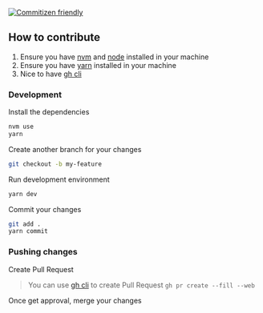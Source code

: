 [![Commitizen friendly](https://img.shields.io/badge/commitizen-friendly-brightgreen.svg)](http://commitizen.github.io/cz-cli/)

## How to contribute

1. Ensure you have [nvm][nvm] and [node][node] installed in your machine
2. Ensure you have [yarn][yarn] installed in your machine
3. Nice to have [gh cli][ghcli]

### Development

Install the dependencies

```bash
nvm use
yarn
```

Create another branch for your changes

```bash
git checkout -b my-feature
```

Run development environment

```bash
yarn dev
```

Commit your changes

```bash
git add .
yarn commit
```

### Pushing changes

Create Pull Request

> You can use [gh cli](https://cli.github.com/) to create Pull Request
> `gh pr create --fill --web`

Once get approval, merge your changes



<!-- links -->

[nvm]: https://github.com/nvm-sh/nvm
[node]: https://nodejs.org/en/
[yarn]: https://classic.yarnpkg.com/en/
[ghcli]: https://cli.github.com/
